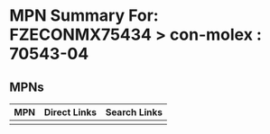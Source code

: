 



# MPN Summary For: FZECONMX75434 > con-molex : 70543-04

## MPNs
  

|MPN|Direct Links|Search Links|
| :--- | :--- | :--- |
||||
